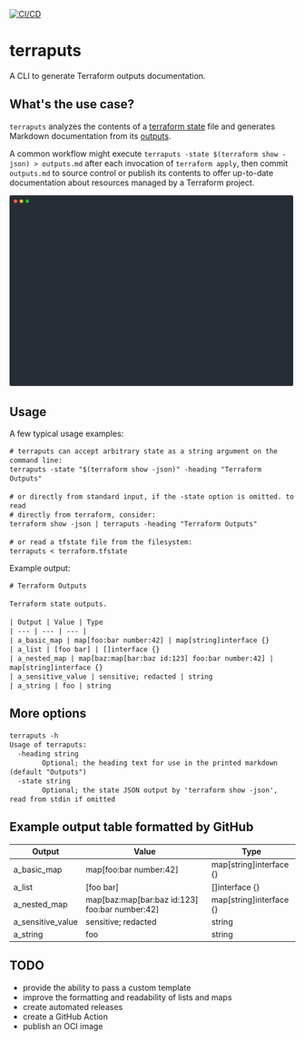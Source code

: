 [![CI/CD](https://github.com/mdb/terraputs/actions/workflows/main.yml/badge.svg)](https://github.com/mdb/terraputs/actions/workflows/main.yml)

# terraputs

A CLI to generate Terraform outputs documentation.

## What's the use case?

`terraputs` analyzes the contents of a [terraform state](https://www.terraform.io/docs/language/state/index.html)
file and generates Markdown documentation from its [outputs](https://www.terraform.io/docs/language/values/outputs.html).

A common workflow might execute `terraputs -state $(terraform show -json) > outputs.md` after each
invocation of `terraform apply`, then commit `outputs.md` to source control or publish its contents to
offer up-to-date documentation about resources managed by a Terraform project.

<a style="display: block;" href="https://asciinema.org/a/lFUVfdhes0i1cVbtFUvzwLMKd"><img style="width: 500px;" src="demo.svg"></a>

## Usage

A few typical usage examples:

```
# terraputs can accept arbitrary state as a string argument on the command line:
terraputs -state "$(terraform show -json)" -heading "Terraform Outputs"

# or directly from standard input, if the -state option is omitted. to read
# directly from terraform, consider:
terraform show -json | terraputs -heading "Terraform Outputs"

# or read a tfstate file from the filesystem:
terraputs < terraform.tfstate
```

Example output:

```
# Terraform Outputs

Terraform state outputs.

| Output | Value | Type
| --- | --- | --- |
| a_basic_map | map[foo:bar number:42] | map[string]interface {}
| a_list | [foo bar] | []interface {}
| a_nested_map | map[baz:map[bar:baz id:123] foo:bar number:42] | map[string]interface {}
| a_sensitive_value | sensitive; redacted | string
| a_string | foo | string
```

## More options

```
terraputs -h
Usage of terraputs:
  -heading string
        Optional; the heading text for use in the printed markdown (default "Outputs")
  -state string
        Optional; the state JSON output by 'terraform show -json', read from stdin if omitted
```

## Example output table formatted by GitHub

| Output | Value | Type
| --- | --- | --- |
| a_basic_map | map[foo:bar number:42] | map[string]interface {}
| a_list | [foo bar] | []interface {}
| a_nested_map | map[baz:map[bar:baz id:123] foo:bar number:42] | map[string]interface {}
| a_sensitive_value | sensitive; redacted | string
| a_string | foo | string

## TODO

* provide the ability to pass a custom template
* improve the formatting and readability of lists and maps
* create automated releases
* create a GitHub Action
* publish an OCI image
